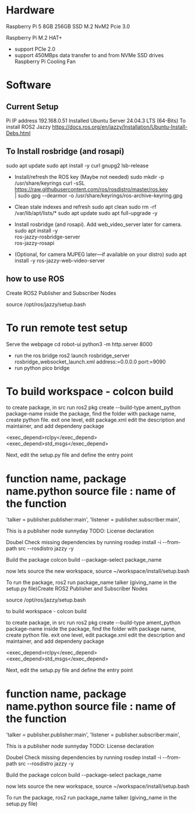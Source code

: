 # Hardware
Raspberry Pi 5 8GB
256GB SSD M.2 NvM2 Pcie 3.0

Raspberry Pi M.2 HAT+
- support PCIe 2.0
- support 450MBps data transfer to and from NVMe SSD drives
Raspberry Pi Cooling Fan

# Software
## Current Setup
Pi IP address 192.168.0.51
Installed Ubuntu Server 24.04.3 LTS (64-Bits)
To install ROS2 Jazzy https://docs.ros.org/en/jazzy/Installation/Ubuntu-Install-Debs.html

## To Install rosbridge (and rosapi) 
sudo apt update
sudo apt install -y curl gnupg2 lsb-release

- Install/refresh the ROS key (Maybe not needed)
sudo mkdir -p /usr/share/keyrings
curl -sSL https://raw.githubusercontent.com/ros/rosdistro/master/ros.key \
| sudo gpg --dearmor -o /usr/share/keyrings/ros-archive-keyring.gpg

- Clean stale indexes and refresh
sudo apt clean
sudo rm -rf /var/lib/apt/lists/*
sudo apt update
sudo apt full-upgrade -y

- Install rosbridge (and rosapi). Add web_video_server later for camera.
sudo apt install -y \
  ros-jazzy-rosbridge-server \
  ros-jazzy-rosapi






- (Optional, for camera MJPEG later—if available on your distro)
sudo apt install -y ros-jazzy-web-video-server

## how to use ROS
Create ROS2 Publisher and Subscriber Nodes

source /opt/ros/jazzy/setup.bash

# To run remote test setup

Serve the webpage
cd robot-ui
python3 -m http.server 8000

- run the ros bridge
ros2 launch rosbridge_server rosbridge_websocket_launch.xml address:=0.0.0.0 port:=9090
- run python pico bridge

# To build workspace - colcon build

to create package, in src run ros2 pkg create --build-type ament_python package-name
inside the package, find the folder with package name,  create python file.
exit one level, edit package.xml edit the description and maintainer, and add dependeny package

<exec_depend>rclpy</exec_depend>
<exec_depend>std_msgs</exec_depend>

Next, edit the setup.py file and define the entry point
# function name, package name.python source file : name of the function
'talker = publisher.publisher:main',
'listener = publisher.subscriber:main',

  <description>This is a publisher node</description>
  <maintainer email="chenqingtian@gmail.com">sunnyday</maintainer>
  <license>TODO: License declaration</license>


Doubel Check missing dependencies by running
rosdep install -i --from-path src --rosdistro jazzy -y

Build the package colcon build --package-select package_name

now lets source the new workspace, source ~/workspace/install/setup.bash

To run the package, ros2 run package_name talker (giving_name in the setup.py file)Create ROS2 Publisher and Subscriber Nodes

source /opt/ros/jazzy/setup.bash

to build workspace - colcon build

to create package, in src run ros2 pkg create --build-type ament_python package-name
inside the package, find the folder with package name,  create python file.
exit one level, edit package.xml edit the description and maintainer, and add dependeny package

<exec_depend>rclpy</exec_depend>
<exec_depend>std_msgs</exec_depend>

Next, edit the setup.py file and define the entry point
# function name, package name.python source file : name of the function
'talker = publisher.publisher:main',
'listener = publisher.subscriber:main',

  <description>This is a publisher node</description>
  <maintainer email="chenqingtian@gmail.com">sunnyday</maintainer>
  <license>TODO: License declaration</license>


Doubel Check missing dependencies by running
rosdep install -i --from-path src --rosdistro jazzy -y

Build the package colcon build --package-select package_name

now lets source the new workspace, source ~/workspace/install/setup.bash

To run the package, ros2 run package_name talker (giving_name in the setup.py file)